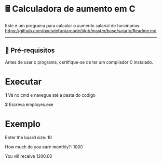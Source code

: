 # 🖩 Calculadora de aumento em C  

Este é um programa para calcular o aumento salarial de funcinarios.
https://github.com/qxcodefup/arcade/blob/master/base/salario/Readme.md 

---

## 🔧 **Pré-requisitos**  

Antes de usar o programa, certifique-se de ter um compilador C instalado.
# **Executar**

**1** Vá no cmd e navegue até a pasta do codigo 

**2** Escreva employes.exe

# **Exemplo**
Enter the board size: 10

How much do you earn monthly?:  1000

You vill receive 1200.00
